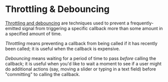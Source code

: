 # Throttling & Debouncing

[Throttling and
debouncing](https://stackoverflow.com/questions/25991367/difference-between-throttling-and-debouncing-a-function)
are techniques used to prevent a frequently-emitted signal from triggering a
specific callback more than some amount in a specified amount of time.

*Throttling* means preventing a callback from being called if it has recently been
called; it is useful when the callback is expensive.

*Debouncing* means waiting
for a period of time to pass *before* calling the callback; it is useful when
you'd like to wait a moment to see if a user might do additional actions (say,
moving a slider or typing in a text field) before "committing" to calling the
callback.

